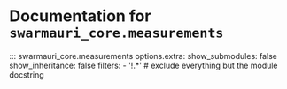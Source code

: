 # Documentation for `swarmauri_core.measurements`

::: swarmauri_core.measurements
    options.extra:
      show_submodules: false
      show_inheritance: false
      filters:
        - '!.*'  # exclude everything but the module docstring

